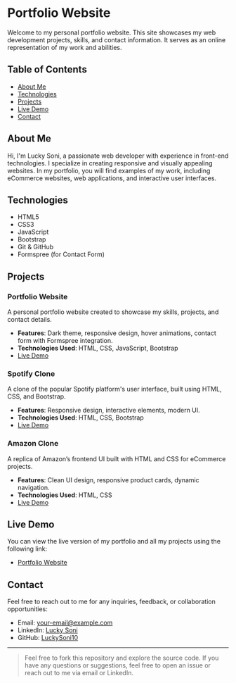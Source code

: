 # Portfolio Website

Welcome to my personal portfolio website. This site showcases my web development projects, skills, and contact information. It serves as an online representation of my work and abilities.

## Table of Contents
- [About Me](#about-me)
- [Technologies](#technologies)
- [Projects](#projects)
- [Live Demo](#live-demo)
- [Contact](#contact)

## About Me
Hi, I'm Lucky Soni, a passionate web developer with experience in front-end technologies. I specialize in creating responsive and visually appealing websites. In my portfolio, you will find examples of my work, including eCommerce websites, web applications, and interactive user interfaces.

## Technologies
- HTML5
- CSS3
- JavaScript
- Bootstrap
- Git & GitHub
- Formspree (for Contact Form)

## Projects

### Portfolio Website
A personal portfolio website created to showcase my skills, projects, and contact details.
- **Features**: Dark theme, responsive design, hover animations, contact form with Formspree integration.
- **Technologies Used**: HTML, CSS, JavaScript, Bootstrap
- [Live Demo](https://luckysoni10.github.io/Portfolio/)

### Spotify Clone
A clone of the popular Spotify platform's user interface, built using HTML, CSS, and Bootstrap.
- **Features**: Responsive design, interactive elements, modern UI.
- **Technologies Used**: HTML, CSS, Bootstrap
- [Live Demo](https://luckysoni10.github.io/Spotify-Clone/)

### Amazon Clone
A replica of Amazon’s frontend UI built with HTML and CSS for eCommerce projects.
- **Features**: Clean UI design, responsive product cards, dynamic navigation.
- **Technologies Used**: HTML, CSS
- [Live Demo](https://luckysoni10.github.io/amazone-clone/)

## Live Demo
You can view the live version of my portfolio and all my projects using the following link:
- [Portfolio Website](https://luckysoni10.github.io/Portfolio/)

## Contact
Feel free to reach out to me for any inquiries, feedback, or collaboration opportunities:
- Email: [your-email@example.com](mailto:sonilucky0005@gmail.com)
- LinkedIn: [Lucky Soni](https://www.linkedin.com/in/luckysoni10/)
- GitHub: [LuckySoni10](https://github.com/luckysoni10)

---

> Feel free to fork this repository and explore the source code. If you have any questions or suggestions, feel free to open an issue or reach out to me via email or LinkedIn.
